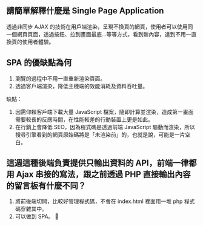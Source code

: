 ## 請簡單解釋什麼是 Single Page Application
透過非同步 AJAX 的技術在用戶端渲染，呈現不換頁的網頁，使用者可以使用同一個網頁頁面，透過按鈕、拉到畫面最底...等等方式，看到新內容，達到不用一直換頁的使用者體驗。

## SPA 的優缺點為何

1. 瀏覽的過程中不用一直重新渲染頁面。
2. 透過客戶端渲染，降低主機端的效能消耗及資料吞吐量。

缺點：
1. 因需仰賴客戶端下載大量 JavaScript 檔案，隨即計算並渲染，造成第一畫面需要較長的反應時間，在性能較差的行動裝置上更是如此。
2. 在行銷上會降低 SEO，因為程式碼是透過前端 JavaScript 驅動而渲染，所以搜尋引擎看到的網頁原始碼將是「未渲染前」的，也就是說，可能是一片空白。

## 這週這種後端負責提供只輸出資料的 API，前端一律都用 Ajax 串接的寫法，跟之前透過 PHP 直接輸出內容的留言板有什麼不同？

1. 將前後端切開，比較好管理程式碼，不會在 index.html 裡面用一堆 php 程式碼穿雜其中。
2. 可以做到 SPA。 